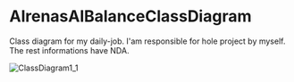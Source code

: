 # AlrenasAlBalanceClassDiagram
Class diagram for my daily-job. I'am responsible for hole project by myself. The rest informations have NDA.

![ClassDiagram1_1](https://github.com/MTahaOzsahin/AlrenasAlBalanceClassDiagram/assets/87945619/fef062ab-109b-483e-9134-165382b71ce9)
